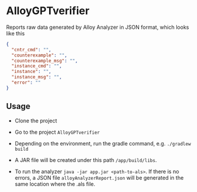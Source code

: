 # AlloyGPTverifier
Reports raw data generated by Alloy Analyzer in JSON format, which looks like this

```json
{
  "cntr_cmd": "",
  "counterexample": "",
  "counterexample_msg": "",
  "instance_cmd": "",
  "instance": "",
  "instance_msg": "",
  "error": ""
}
```


## Usage

- Clone the project

- Go to the project `AlloyGPTverifier`

- Depending on the environment, run the gradle command, e.g. `./gradlew build`

- A JAR file will be created under this path `/app/build/libs`.

- To run the analyzer `java -jar app.jar <path-to-als>`. If there is no errors, a JSON file `alloyAnalyzerReport.json` will be generated in the same location where the .als file.


